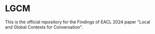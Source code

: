 # LGCM
This is the official repository for the Findings of EACL 2024 paper "Local and Global Contexts for Conversation".
